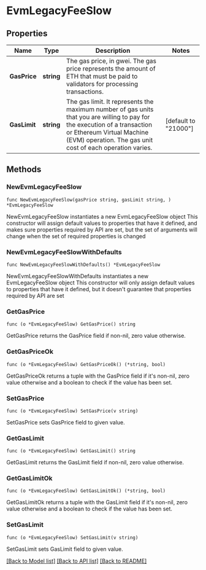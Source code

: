 # EvmLegacyFeeSlow

## Properties

Name | Type | Description | Notes
------------ | ------------- | ------------- | -------------
**GasPrice** | **string** | The gas price, in gwei. The gas price represents the amount of ETH that must be paid to validators for processing transactions. | 
**GasLimit** | **string** | The gas limit. It represents the maximum number of gas units that you are willing to pay for the execution of a transaction or Ethereum Virtual Machine (EVM) operation. The gas unit cost of each operation varies. | [default to "21000"]

## Methods

### NewEvmLegacyFeeSlow

`func NewEvmLegacyFeeSlow(gasPrice string, gasLimit string, ) *EvmLegacyFeeSlow`

NewEvmLegacyFeeSlow instantiates a new EvmLegacyFeeSlow object
This constructor will assign default values to properties that have it defined,
and makes sure properties required by API are set, but the set of arguments
will change when the set of required properties is changed

### NewEvmLegacyFeeSlowWithDefaults

`func NewEvmLegacyFeeSlowWithDefaults() *EvmLegacyFeeSlow`

NewEvmLegacyFeeSlowWithDefaults instantiates a new EvmLegacyFeeSlow object
This constructor will only assign default values to properties that have it defined,
but it doesn't guarantee that properties required by API are set

### GetGasPrice

`func (o *EvmLegacyFeeSlow) GetGasPrice() string`

GetGasPrice returns the GasPrice field if non-nil, zero value otherwise.

### GetGasPriceOk

`func (o *EvmLegacyFeeSlow) GetGasPriceOk() (*string, bool)`

GetGasPriceOk returns a tuple with the GasPrice field if it's non-nil, zero value otherwise
and a boolean to check if the value has been set.

### SetGasPrice

`func (o *EvmLegacyFeeSlow) SetGasPrice(v string)`

SetGasPrice sets GasPrice field to given value.


### GetGasLimit

`func (o *EvmLegacyFeeSlow) GetGasLimit() string`

GetGasLimit returns the GasLimit field if non-nil, zero value otherwise.

### GetGasLimitOk

`func (o *EvmLegacyFeeSlow) GetGasLimitOk() (*string, bool)`

GetGasLimitOk returns a tuple with the GasLimit field if it's non-nil, zero value otherwise
and a boolean to check if the value has been set.

### SetGasLimit

`func (o *EvmLegacyFeeSlow) SetGasLimit(v string)`

SetGasLimit sets GasLimit field to given value.



[[Back to Model list]](../README.md#documentation-for-models) [[Back to API list]](../README.md#documentation-for-api-endpoints) [[Back to README]](../README.md)


